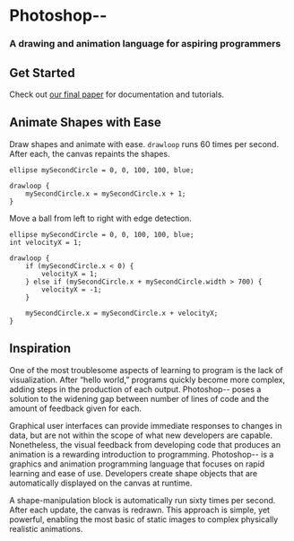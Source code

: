Photoshop--
===========

### A drawing and animation language for aspiring programmers

Get Started
-----------
Check out [our final paper](http://www.cs.columbia.edu/~sedwards/classes/2014/w4115-fall/index.html) for documentation and tutorials.

Animate Shapes with Ease
-----------------------
Draw shapes and animate with ease.
`drawloop` runs 60 times per second. After each, the canvas repaints the shapes.
```
ellipse mySecondCircle = 0, 0, 100, 100, blue;

drawloop {
	mySecondCircle.x = mySecondCircle.x + 1;
}
```

Move a ball from left to right with edge detection.
```
ellipse mySecondCircle = 0, 0, 100, 100, blue;
int velocityX = 1;

drawloop {
	if (mySecondCircle.x < 0) {
		velocityX = 1;
	} else if (mySecondCircle.x + mySecondCircle.width > 700) {
		velocityX = -1;
	}

	mySecondCircle.x = mySecondCircle.x + velocityX;
}
```

Inspiration
-----
One of the most troublesome aspects of learning to program is the lack of visualization. After “hello world,” programs quickly become more complex, adding steps in the production of each output. Photoshop-- poses a solution to the widening gap between number of lines of code and the amount of feedback given for each.

Graphical user interfaces can provide immediate responses to changes in data, but are not within the scope of what new developers are capable. Nonetheless, the visual feedback from developing code that produces an animation is a rewarding introduction to programming. Photoshop-- is a graphics and animation programming language that focuses on rapid learning and ease of use. Developers create shape objects that are automatically displayed on the canvas at runtime. 

A shape-manipulation block is automatically run sixty times per second. After each update, the canvas is redrawn. This approach is simple, yet powerful, enabling the most basic of static images to complex physically realistic animations.

